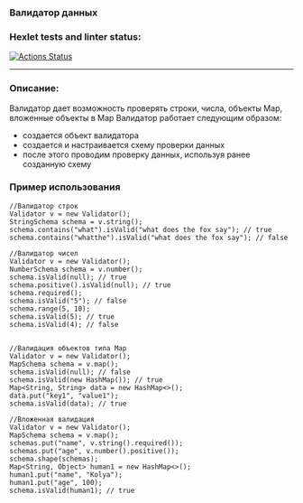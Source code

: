 ### Валидатор данных

### Hexlet tests and linter status:

[![Actions Status](https://github.com/JavaQuaker/java-project-78/actions/workflows/main.yml/badge.svg)](https://github.com/JavaQuaker/java-project-78/actions)
____________________________________________________________________________________________________________________________________________________________

<h3>Описание:</h3>
<p>Валидатор дает возможность проверять строки, числа, объекты Map, вложенные объекты в Map  
Валидатор работает следующим образом:
<ul>
  <li>создается объект валидатора</li>
  <li>создается и настраивается схему проверки данных </li>
  <li>после этого проводим проверку данных, используя ранее созданную схему</li>
</ul></p>

<h3>Пример использования</h3>


```
//Валидатор строк
Validator v = new Validator();
StringSchema schema = v.string();
schema.contains("what").isValid("what does the fox say"); // true
schema.contains("whatthe").isValid("what does the fox say"); // false

//Валидатор чисел
Validator v = new Validator();
NumberSchema schema = v.number();
schema.isValid(null); // true
schema.positive().isValid(null); // true
schema.required();
schema.isValid("5"); // false
schema.range(5, 10);
schema.isValid(5); // true
schema.isValid(4); // false


//Валидация объектов типа Map
Validator v = new Validator();
MapSchema schema = v.map();
schema.isValid(null); // false
schema.isValid(new HashMap()); // true
Map<String, String> data = new HashMap<>();
data.put("key1", "value1");
schema.isValid(data); // true

//Вложенная валидация
Validator v = new Validator();
MapSchema schema = v.map();
schemas.put("name", v.string().required());
schemas.put("age", v.number().positive());
schema.shape(schemas);
Map<String, Object> human1 = new HashMap<>();
human1.put("name", "Kolya");
human1.put("age", 100);
schema.isValid(human1); // true
```
